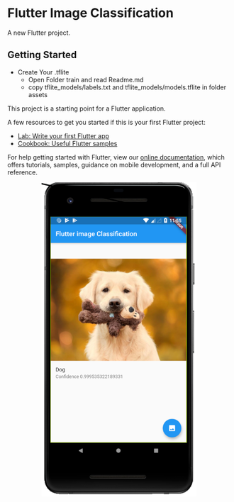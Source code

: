 # Flutter Image Classification

A new Flutter project.

## Getting Started
* Create Your .tflite
    * Open Folder train and read Readme.md
    * copy tflite_models/labels.txt and tflite_models/models.tflite in folder assets
 
This project is a starting point for a Flutter application.

A few resources to get you started if this is your first Flutter project:

- [Lab: Write your first Flutter app](https://flutter.dev/docs/get-started/codelab)
- [Cookbook: Useful Flutter samples](https://flutter.dev/docs/cookbook)

For help getting started with Flutter, view our
[online documentation](https://flutter.dev/docs), which offers tutorials,
samples, guidance on mobile development, and a full API reference.

<p align="center">
  <img src="demo.png" width="350"/>
</p>
